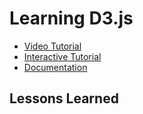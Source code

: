 # Learning D3.js

- [Video Tutorial](https://www.youtube.com/watch?v=C4t6qfHZ6Tw&t=1400s)
- [Interactive Tutorial](https://scrimba.com/g/gd3js)
- [Documentation](https://d3js.org/)

## Lessons Learned

